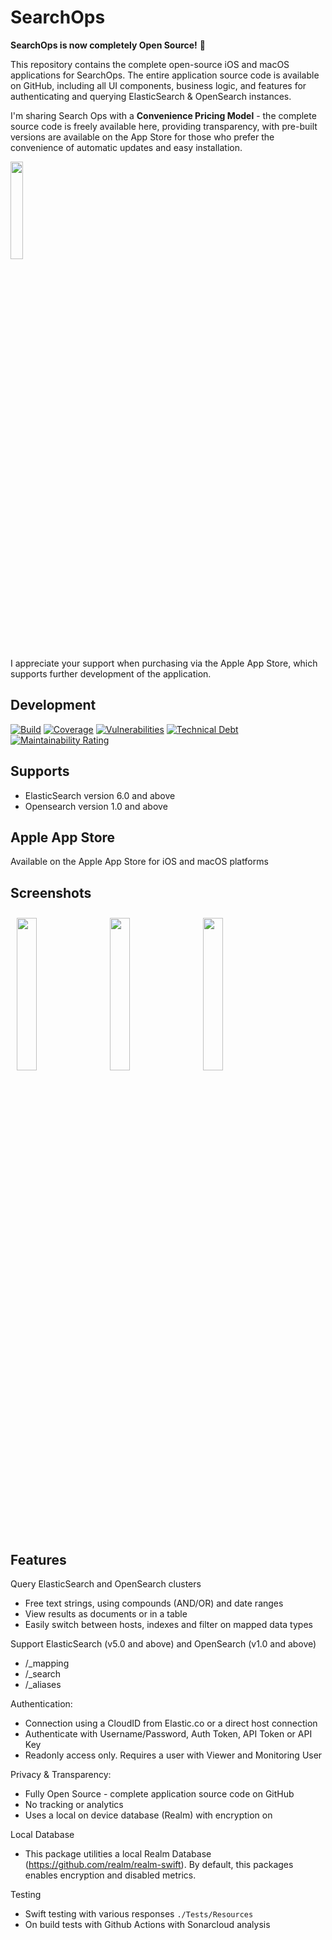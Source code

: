 # SearchOps

**SearchOps is now completely Open Source!** 🎉

This repository contains the complete open-source iOS and macOS applications for SearchOps. The entire application source code is available on GitHub, including all UI components, business logic, and features for authenticating and querying ElasticSearch & OpenSearch instances.

I'm sharing Search Ops with a **Convenience Pricing Model** - the complete source code is freely available here, providing transparency, with pre-built versions are available on the App Store for those who prefer the convenience of automatic updates and easy installation. 

<a href="https://apps.apple.com/us/app/search-ops/id6453696339?platform=iphone"><img width=20% src="./AppStore.svg"></a>

I appreciate your support when purchasing via the Apple App Store, which supports further development of the application.

## Development

[![Build](https://github.com/mccaffers/SearchOps/actions/workflows/swift.yml/badge.svg)](https://github.com/mccaffers/SearchOps/actions/workflows/swift.yml) [![Coverage](https://sonarcloud.io/api/project_badges/measure?project=mccaffers_SearchOps&metric=coverage)](https://sonarcloud.io/summary/new_code?id=mccaffers_SearchOps) [![Vulnerabilities](https://sonarcloud.io/api/project_badges/measure?project=mccaffers_SearchOps&metric=vulnerabilities)](https://sonarcloud.io/summary/new_code?id=mccaffers_SearchOps) [![Technical Debt](https://sonarcloud.io/api/project_badges/measure?project=mccaffers_SearchOps&metric=sqale_index)](https://sonarcloud.io/summary/new_code?id=mccaffers_SearchOps) [![Maintainability Rating](https://sonarcloud.io/api/project_badges/measure?project=mccaffers_SearchOps&metric=sqale_rating)](https://sonarcloud.io/summary/new_code?id=mccaffers_SearchOps)

## Supports

- ElasticSearch version 6.0 and above
- Opensearch version 1.0 and above

## Apple App Store

Available on the Apple App Store for iOS and macOS platforms


## Screenshots

<img align="left" width=25% src="./Screenshots/listview.png" style="padding:10px">
<img align="left" width=25% src="./Screenshots/tableview.png" style="padding:10px">
<img align="left" width=25% src="./Screenshots/document.png" style="padding:10px">

<br clear="left"/>

## Features

Query ElasticSearch and OpenSearch clusters
* Free text strings, using compounds (AND/OR) and date ranges 
* View results as documents or in a table
* Easily switch between hosts, indexes and filter on mapped data types

Support ElasticSearch (v5.0 and above) and OpenSearch (v1.0 and above)
* /_mapping
* /_search
* /_aliases

Authentication:
* Connection using a CloudID from Elastic.co or a direct host connection
* Authenticate with Username/Password, Auth Token, API Token or API Key
* Readonly access only. Requires a user with Viewer and Monitoring User

Privacy & Transparency:
* Fully Open Source - complete application source code on GitHub
* No tracking or analytics
* Uses a local on device database (Realm) with encryption on

Local Database
* This package utilities a local Realm Database (https://github.com/realm/realm-swift). By default, this packages enables encryption and disabled metrics.

Testing
* Swift testing with various responses `./Tests/Resources`
* On build tests with Github Actions with Sonarcloud analysis
